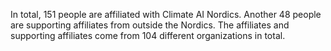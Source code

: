 In total, 151 people are affiliated with Climate AI Nordics. Another 48 people are supporting affiliates from outside the Nordics. The affiliates and supporting affiliates come from 104 different organizations in total.
